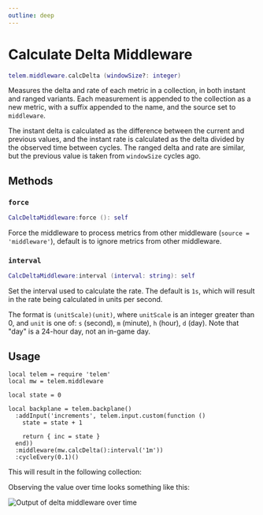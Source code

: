 ```yaml
---
outline: deep
---
```


# Calculate Delta Middleware <RepoLink path="lib/middleware/CalcDeltaMiddleware.lua" />

```lua
telem.middleware.calcDelta (windowSize?: integer)
```

Measures the delta and rate of each metric in a collection, in both instant and ranged variants. Each measurement is appended to the collection as a new metric, with a suffix appended to the name, and the source set to `middleware`.

The instant delta is calculated as the difference between the current and previous values, and the instant rate is calculated as the delta divided by the observed time between cycles. The ranged delta and rate are similar, but the previous value is taken from `windowSize` cycles ago.

<PropertiesTable
  :properties="[
    {
      name: 'windowSize',
      type: 'integer',
      default: '50',
      description: 'Number of cycles to include when calculating the delta and rate.'
    }
  ]"
/>

## Methods

### `force`

```lua
CalcDeltaMiddleware:force (): self
```

Force the middleware to process metrics from other middleware (`source = 'middleware'`), default is to ignore metrics from other middleware.

### `interval`

```lua
CalcDeltaMiddleware:interval (interval: string): self
```

Set the interval used to calculate the rate. The default is `1s`, which will result in the rate being calculated in units per second.

The format is `(unitScale)(unit)`, where `unitScale` is an integer greater than 0, and `unit` is one of: `s` (second), `m` (minute), `h` (hour), `d` (day). Note that "day" is a 24-hour day, not an in-game day.

## Usage

```lua{12}
local telem = require 'telem'
local mw = telem.middleware

local state = 0

local backplane = telem.backplane()
  :addInput('increments', telem.input.custom(function ()
    state = state + 1

    return { inc = state }
  end))
  :middleware(mw.calcDelta():interval('1m'))
  :cycleEvery(0.1)()
```

This will result in the following collection:

<MetricTable
  show-heritage
  :metrics="[
    {
      name: 'inc',
      value: '0 - inf',
      adapter: 'increments'
    },
    {
      name: 'inc_idelta',
      value: '1',
      source: 'middleware'
    },
    {
      name: 'inc_delta',
      value: '~ 49',
      source: 'middleware'
    },
    {
      name: 'inc_irate',
      value: '~ 600',
      source: 'middleware'
    },
    {
      name: 'inc_rate',
      value: '~ 600',
      source: 'middleware'
    }
  ]"
/>

Observing the value over time looks something like this:

![Output of delta middleware over time](/assets/middleware-calc-delta.png)